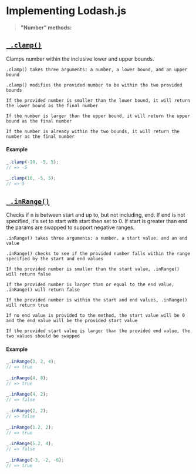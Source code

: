 # Implementing Lodash.js

> #### "Number" methods:

## [`_.clamp()`](https://lodash.com/docs/4.17.15#clamp)

Clamps number within the inclusive lower and upper bounds.
```
.clamp() takes three arguments: a number, a lower bound, and an upper bound

.clamp() modifies the provided number to be within the two provided bounds

If the provided number is smaller than the lower bound, it will return the lower bound as the final number

If the number is larger than the upper bound, it will return the upper bound as the final number

If the number is already within the two bounds, it will return the number as the final number
```
#### Example
``` js
_.clamp(-10, -5, 5);
// => -5
 
_.clamp(10, -5, 5);
// => 5
```

## [`_.inRange()`](https://lodash.com/docs/4.17.15#inRange)

Checks if n is between start and up to, but not including, end. If end is not specified, it's set to start with start then set to 0. If start is greater than end the params are swapped to support negative ranges.
```
.inRange() takes three arguments: a number, a start value, and an end value

.inRange() checks to see if the provided number falls within the range specified by the start and end values

If the provided number is smaller than the start value, .inRange() will return false

If the provided number is larger than or equal to the end value, .inRange() will return false

If the provided number is within the start and end values, .inRange() will return true

If no end value is provided to the method, the start value will be 0 and the end value will be the provided start value

If the provided start value is larger than the provided end value, the two values should be swapped
```
#### Example
``` js
_.inRange(3, 2, 4);
// => true
 
_.inRange(4, 8);
// => true
 
_.inRange(4, 2);
// => false
 
_.inRange(2, 2);
// => false
 
_.inRange(1.2, 2);
// => true
 
_.inRange(5.2, 4);
// => false
 
_.inRange(-3, -2, -6);
// => true
```